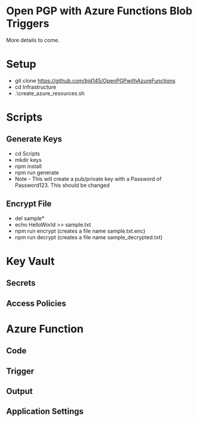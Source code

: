 # Open PGP with Azure Functions Blob Triggers
More details to come. 

# Setup
* git clone https://github.com/bjd145/OpenPGPwithAzureFunctions
* cd Infrastructure 
* .\create_azure_resources.sh 

# Scripts
## Generate Keys
* cd Scripts
* mkdir keys
* npm install
* npm run generate 
* Note - This will create a pub/private key with a Password of Password123. This should be changed 

## Encrypt File
* del sample\*
* echo HelloWorld >> sample.txt
* npm run encrypt (creates a file name sample.txt.enc)
* npm run decrypt  (creates a file name sample_decrypted.txt) 

# Key Vault
## Secrets
## Access Policies

# Azure Function
## Code
## Trigger
## Output
## Application Settings




